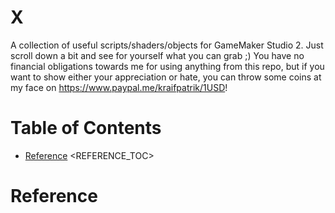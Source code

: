 # X
A collection of useful scripts/shaders/objects for GameMaker Studio 2. Just scroll down a bit and see for yourself what you can grab ;) You have no financial obligations towards me for using anything from this repo, but if you want to show either your appreciation or hate, you can throw some coins at my face on https://www.paypal.me/kraifpatrik/1USD!

# Table of Contents
- [Reference](#reference) 
<REFERENCE_TOC>

# Reference
<REFERENCE>